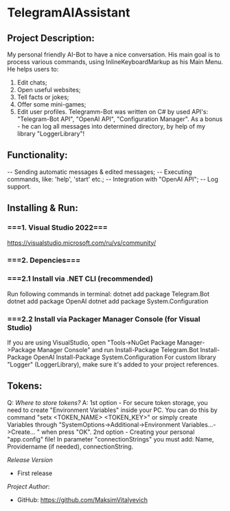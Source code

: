 # TelegramAIAssistant

## Project Description:
My personal friendly AI-Bot to have a nice conversation. His main goal is to process various commands, using InlineKeyboardMarkup as his Main Menu. He helps users to:
1. Edit chats;
2. Open useful websites;
3. Tell facts or jokes;
4. Offer some mini-games;
5. Edit user profiles.
Telegramm-Bot was written on C# by used API's: "Telegram-Bot API", "OpenAI API", "Configuration Manager". As a bonus - he can log all messages into determined directory, by help of my library "LoggerLibrary"!

## Functionality:
-- Sending automatic messages & edited messages;
-- Executing commands, like: 'help', 'start' etc.;
-- Integration with "OpenAI API";
-- Log support.

## Installing & Run:
### ===1. Visual Studio 2022===
https://visualstudio.microsoft.com/ru/vs/community/
### ===2. Depencies===
### ===2.1 Install via .NET CLI (recommended)
Run following commands in terminal:
dotnet add package Telegram.Bot
dotnet add package OpenAI
dotnet add package System.Configuration
### ===2.2 Install via Packager Manager Console (for Visual Studio)
If you are using VisualStudio, open "Tools->NuGet Package Manager->Package Manager Console" and run
Install-Package Telegram.Bot
Install-Package OpenAI
Install-Package System.Configuration
For custom library "Logger" (LoggerLibrary), make sure it's added to your project references.

## Tokens:
Q: *Where to store tokens?*
A: 1st option - For secure token storage, you need to create "Environment Variables" inside your PC. You can do this by command "setx <TOKEN_NAME> <TOKEN_KEY>" or simply create Variables through
"SystemOptions->Additional->Environment Variables...->Create... <NAME> <VALUE>" when press "OK".
2nd option - Creating your personal "app.config" file! In parameter "connectionStrings" you must add: Name, Providername (if needed), connectionString.

*Release Version*
* First release

*Project Author*:
* GitHub: https://github.com/MaksimVitalyevich

